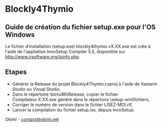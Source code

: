 Blockly4Thymio
==============

Guide de création du fichier setup.exe pour l'OS Windows
--------------------------------------------------------

Le fichier d'installation (setup.exe) blockly4thymio.vX.XX.exe est crée à l'aide de l'appliation InnoSetup Compiler 5.5, disponible sur http://www.jrsoftware.org/isinfo.php.

Etapes
------

* Générer la Release du projet Blockly4Thymio.csproj à l'aide de Xamarin Studio ou Visual Studio,
* Dans le répertoire \bin\x86\Release, copier le fichier Compilateur.X.XX.exe généré dans le répertoire \setup-win\fichiers,
* Corriger le numéro de version dans le fichier LISEZ-MOI.rtf,
* Lancer la compilation du fichier setup.iss, depuis InnoSetup.

Okimi - contact@okimi.net